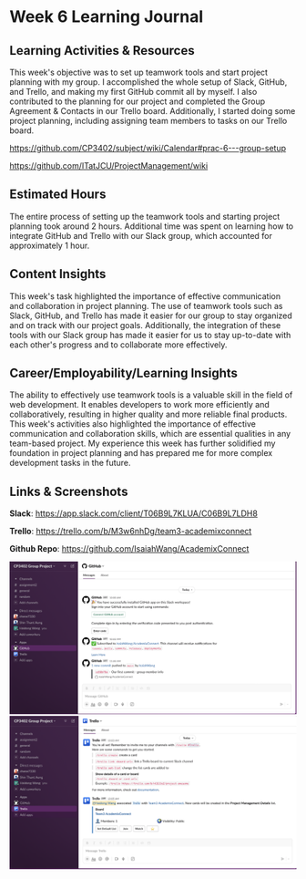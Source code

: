 # Week 6 Learning Journal
## Learning Activities & Resources
This week's objective was to set up teamwork tools and start project planning with my group. I accomplished the whole setup of Slack, GitHub, and Trello, and making my first GitHub commit all by myself. I also contributed to the planning for our project and completed the Group Agreement & Contacts in our Trello board. Additionally, I started doing some project planning, including assigning team members to tasks on our Trello board.

https://github.com/CP3402/subject/wiki/Calendar#prac-6---group-setup

https://github.com/ITatJCU/ProjectManagement/wiki


## Estimated Hours
The entire process of setting up the teamwork tools and starting project planning took around 2 hours. Additional time was spent on learning how to integrate GitHub and Trello with our Slack group, which accounted for approximately 1 hour.

## Content Insights
This week's task highlighted the importance of effective communication and collaboration in project planning. The use of teamwork tools such as Slack, GitHub, and Trello has made it easier for our group to stay organized and on track with our project goals. Additionally, the integration of these tools with our Slack group has made it easier for us to stay up-to-date with each other's progress and to collaborate more effectively.
## Career/Employability/Learning Insights 
The ability to effectively use teamwork tools is a valuable skill in the field of web development. It enables developers to work more efficiently and collaboratively, resulting in higher quality and more reliable final products. This week's activities also highlighted the importance of effective communication and collaboration skills, which are essential qualities in any team-based project. My experience this week has further solidified my foundation in project planning and has prepared me for more complex development tasks in the future.
## Links & Screenshots
**Slack**: https://app.slack.com/client/T06B9L7KLUA/C06B9L7LDH8

**Trello**: https://trello.com/b/M3w6nhDg/team3-academixconnect

**Github Repo**: https://github.com/IsaiahWang/AcademixConnect

![Alt text](image-3.png)
![Alt text](image-4.png)

